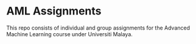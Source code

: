 # AML Assignments

This repo consists of individual and group assignments for the Advanced Machine Learning course under Universiti Malaya.
